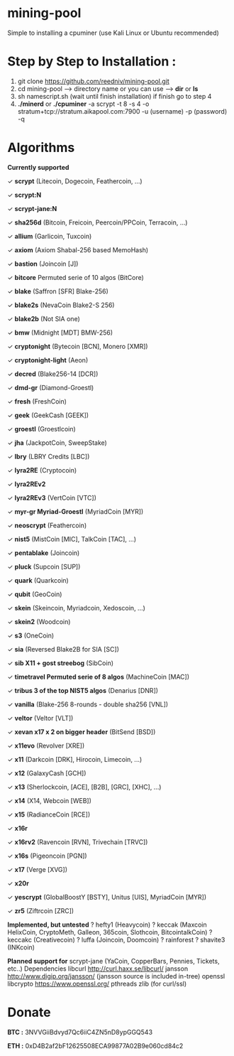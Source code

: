 # mining-pool

Simple to installing a cpuminer (use Kali Linux or Ubuntu recommended)

# Step by Step to Installation :

1. git clone https://github.com/reedniv/mining-pool.git
2. cd mining-pool --> directory name or you can use --> **dir** or **ls**
3. sh namescript.sh (wait until finish installation) if finish go to step 4
4. **./minerd** or **./cpuminer** -a scrypt -t 8 -s 4 -o stratum+tcp://stratum.aikapool.com:7900 -u (username) -p (password) -q

# **Algorithms**
**Currently supported**

✓ **scrypt** (Litecoin, Dogecoin, Feathercoin, ...)

✓ **scrypt:N**

✓ **scrypt-jane:N**

✓ **sha256d** (Bitcoin, Freicoin, Peercoin/PPCoin, Terracoin, ...)

✓ **allium** (Garlicoin, Tuxcoin)

✓ **axiom** (Axiom Shabal-256 based MemoHash)

✓ **bastion** (Joincoin [J])

✓ **bitcore** Permuted serie of 10 algos (BitCore)

✓ **blake** (Saffron [SFR] Blake-256)

✓ **blake2s** (NevaCoin Blake2-S 256)

✓ **blake2b** (Not SIA one)

✓ **bmw** (Midnight [MDT] BMW-256)

✓ **cryptonight** (Bytecoin [BCN], Monero [XMR])

✓ **cryptonight-light** (Aeon)

✓ **decred** (Blake256-14 [DCR])

✓ **dmd-gr** (Diamond-Groestl)

✓ **fresh** (FreshCoin)

✓ **geek** (GeekCash [GEEK])

✓ **groestl** (Groestlcoin)

✓ **jha** (JackpotCoin, SweepStake)

✓ **lbry** (LBRY Credits [LBC])

✓ **lyra2RE** (Cryptocoin)

✓ **lyra2REv2**

✓ **lyra2REv3** (VertCoin [VTC])

✓ **myr-gr Myriad-Groestl** (MyriadCoin [MYR])

✓ **neoscrypt** (Feathercoin)

✓ **nist5** (MistCoin [MIC], TalkCoin [TAC], ...)

✓ **pentablake** (Joincoin)

✓ **pluck** (Supcoin [SUP])

✓ **quark** (Quarkcoin)

✓ **qubit** (GeoCoin)

✓ **skein** (Skeincoin, Myriadcoin, Xedoscoin, ...)

✓ **skein2** (Woodcoin)

✓ **s3** (OneCoin)

✓ **sia** (Reversed Blake2B for SIA [SC])

✓ **sib X11 + gost streebog** (SibCoin)

✓ **timetravel Permuted serie of 8 algos** (MachineCoin [MAC])

✓ **tribus 3 of the top NIST5 algos** (Denarius [DNR])

✓ **vanilla** (Blake-256 8-rounds - double sha256 [VNL])

✓ **veltor** (Veltor [VLT])

✓ **xevan x17 x 2 on bigger header** (BitSend [BSD])

✓ **x11evo** (Revolver [XRE])

✓ **x11** (Darkcoin [DRK], Hirocoin, Limecoin, ...)

✓ **x12** (GalaxyCash [GCH])

✓ **x13** (Sherlockcoin, [ACE], [B2B], [GRC], [XHC], ...)

✓ **x14** (X14, Webcoin [WEB])

✓ **x15** (RadianceCoin [RCE])

✓ **x16r**

✓ **x16rv2** (Ravencoin [RVN], Trivechain [TRVC])

✓ **x16s** (Pigeoncoin [PGN])

✓ **x17** (Verge [XVG])

✓ **x20r**

✓ **yescrypt** (GlobalBoostY [BSTY], Unitus [UIS], MyriadCoin [MYR])

✓ **zr5** (Ziftrcoin [ZRC])

**Implemented, but untested**
? hefty1 (Heavycoin)
? keccak (Maxcoin HelixCoin, CryptoMeth, Galleon, 365coin, Slothcoin, BitcointalkCoin)
? keccakc (Creativecoin)
? luffa (Joincoin, Doomcoin)
? rainforest
? shavite3 (INKcoin)

**Planned support for**
scrypt-jane (YaCoin, CopperBars, Pennies, Tickets, etc..)
Dependencies
libcurl http://curl.haxx.se/libcurl/
jansson http://www.digip.org/jansson/ (jansson source is included in-tree)
openssl libcrypto https://www.openssl.org/
pthreads
zlib (for curl/ssl)

# Donate
**BTC :** 3NVVGiiBdvyd7Qc6iiC4ZN5nD8ypGGQ543

**ETH :** 0xD4B2af2bF12625508ECA99877A02B9e060cd84c2
